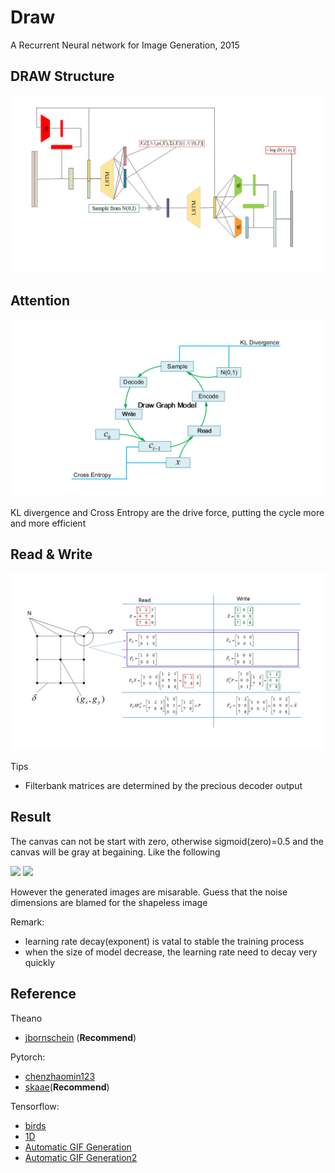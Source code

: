 # Draw
A Recurrent Neural network for Image Generation, 2015

## DRAW Structure
![](https://github.com/DreamPurchaseZnz/DRAW_UPDATE/blob/master/Pic/DRAW_STRUCTURE.png)


## Attention 

![Draw](https://github.com/DreamPurchaseZnz/GAN_models/blob/master/Draw/Pic/Draw.png)

KL divergence and Cross Entropy are the drive force, putting the cycle more and more efficient

## Read & Write 
![RW](https://github.com/DreamPurchaseZnz/GAN_models/blob/master/Draw/Pic/Read%26Write.png)

Tips
- Filterbank matrices are determined by the precious decoder output


## Result
The canvas can not be start with zero, otherwise sigmoid(zero)=0.5 and the canvas will be gray at begaining.
Like the following 

![](Pic/z50-n40_Train.gif)
![](Pic/z50-n40_Test.gif)

However the generated images are misarable. Guess that the noise dimensions are blamed for the shapeless image 

Remark:
- learning rate decay(exponent) is vatal to stable the training process
- when the size of model decrease, the learning rate need to decay very quickly



## Reference
Theano

- [jbornschein](https://github.com/jbornschein/draw) (**Recommend**)

Pytorch: 

- [chenzhaomin123](https://github.com/chenzhaomin123/draw_pytorch)
- [skaae](https://github.com/skaae/lasagne-draw)(**Recommend**)

Tensorflow: 
- [birds](https://github.com/hollygrimm/draw_birds)
- [1D](https://github.com/RobRomijnders/DRAW_1D)
- [Automatic GIF Generation](https://github.com/Singularity42/Sync-DRAW)
- [Automatic GIF Generation2](https://github.com/syncdraw/Sync-DRAW)
